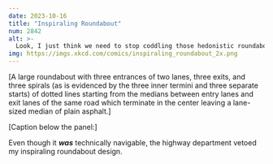 ```yaml
---
date: 2023-10-16
title: "Inspiraling Roundabout"
num: 2842
alt: >-
  Look, I just think we need to stop coddling those hedonistic roundabout hogs who get into the inner lane and circle for hours, wasting valuable capacity.
img: https://imgs.xkcd.com/comics/inspiraling_roundabout_2x.png
---
```

[A large roundabout with three entrances of two lanes, three exits, and three spirals (as is evidenced by the three inner termini and three separate starts) of dotted lines starting from the medians between entry lanes and exit lanes of the same road which terminate in the center leaving a lane-sized median of plain asphalt.]

[Caption below the panel:]

Even though it ***was*** technically navigable, the highway department vetoed my inspiraling roundabout design.